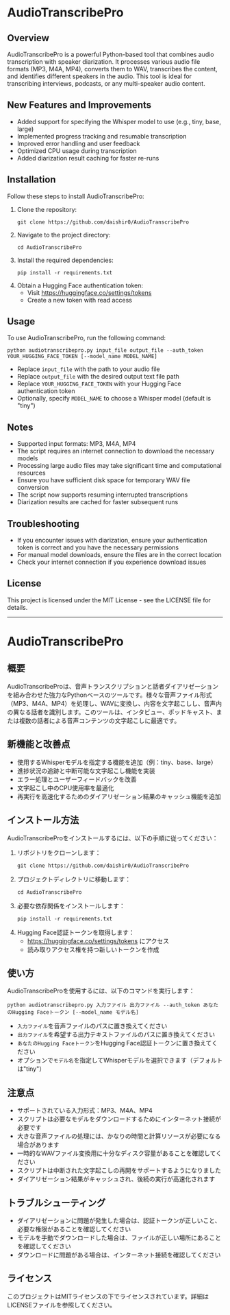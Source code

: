 # AudioTranscribePro

## Overview
AudioTranscribePro is a powerful Python-based tool that combines audio transcription with speaker diarization. It processes various audio file formats (MP3, M4A, MP4), converts them to WAV, transcribes the content, and identifies different speakers in the audio. This tool is ideal for transcribing interviews, podcasts, or any multi-speaker audio content.

## New Features and Improvements
- Added support for specifying the Whisper model to use (e.g., tiny, base, large)
- Implemented progress tracking and resumable transcription
- Improved error handling and user feedback
- Optimized CPU usage during transcription
- Added diarization result caching for faster re-runs

## Installation
Follow these steps to install AudioTranscribePro:

1. Clone the repository:
   ```
   git clone https://github.com/daishir0/AudioTranscribePro
   ```
2. Navigate to the project directory:
   ```
   cd AudioTranscribePro
   ```
3. Install the required dependencies:
   ```
   pip install -r requirements.txt
   ```
4. Obtain a Hugging Face authentication token:
   - Visit https://huggingface.co/settings/tokens
   - Create a new token with read access

## Usage
To use AudioTranscribePro, run the following command:

```
python audiotranscribepro.py input_file output_file --auth_token YOUR_HUGGING_FACE_TOKEN [--model_name MODEL_NAME]
```

- Replace `input_file` with the path to your audio file
- Replace `output_file` with the desired output text file path
- Replace `YOUR_HUGGING_FACE_TOKEN` with your Hugging Face authentication token
- Optionally, specify `MODEL_NAME` to choose a Whisper model (default is "tiny")

## Notes
- Supported input formats: MP3, M4A, MP4
- The script requires an internet connection to download the necessary models
- Processing large audio files may take significant time and computational resources
- Ensure you have sufficient disk space for temporary WAV file conversion
- The script now supports resuming interrupted transcriptions
- Diarization results are cached for faster subsequent runs

## Troubleshooting
- If you encounter issues with diarization, ensure your authentication token is correct and you have the necessary permissions
- For manual model downloads, ensure the files are in the correct location
- Check your internet connection if you experience download issues

## License
This project is licensed under the MIT License - see the LICENSE file for details.

---

# AudioTranscribePro

## 概要
AudioTranscribeProは、音声トランスクリプションと話者ダイアリゼーションを組み合わせた強力なPythonベースのツールです。様々な音声ファイル形式（MP3、M4A、MP4）を処理し、WAVに変換し、内容を文字起こしし、音声内の異なる話者を識別します。このツールは、インタビュー、ポッドキャスト、または複数の話者による音声コンテンツの文字起こしに最適です。

## 新機能と改善点
- 使用するWhisperモデルを指定する機能を追加（例：tiny、base、large）
- 進捗状況の追跡と中断可能な文字起こし機能を実装
- エラー処理とユーザーフィードバックを改善
- 文字起こし中のCPU使用率を最適化
- 再実行を高速化するためのダイアリゼーション結果のキャッシュ機能を追加

## インストール方法
AudioTranscribeProをインストールするには、以下の手順に従ってください：

1. リポジトリをクローンします：
   ```
   git clone https://github.com/daishir0/AudioTranscribePro
   ```
2. プロジェクトディレクトリに移動します：
   ```
   cd AudioTranscribePro
   ```
3. 必要な依存関係をインストールします：
   ```
   pip install -r requirements.txt
   ```
4. Hugging Face認証トークンを取得します：
   - https://huggingface.co/settings/tokens にアクセス
   - 読み取りアクセス権を持つ新しいトークンを作成

## 使い方
AudioTranscribeProを使用するには、以下のコマンドを実行します：

```
python audiotranscribepro.py 入力ファイル 出力ファイル --auth_token あなたのHugging Faceトークン [--model_name モデル名]
```

- `入力ファイル`を音声ファイルのパスに置き換えてください
- `出力ファイル`を希望する出力テキストファイルのパスに置き換えてください
- `あなたのHugging Faceトークン`をHugging Face認証トークンに置き換えてください
- オプションで`モデル名`を指定してWhisperモデルを選択できます（デフォルトは"tiny"）

## 注意点
- サポートされている入力形式：MP3、M4A、MP4
- スクリプトは必要なモデルをダウンロードするためにインターネット接続が必要です
- 大きな音声ファイルの処理には、かなりの時間と計算リソースが必要になる場合があります
- 一時的なWAVファイル変換用に十分なディスク容量があることを確認してください
- スクリプトは中断された文字起こしの再開をサポートするようになりました
- ダイアリゼーション結果がキャッシュされ、後続の実行が高速化されます

## トラブルシューティング
- ダイアリゼーションに問題が発生した場合は、認証トークンが正しいこと、必要な権限があることを確認してください
- モデルを手動でダウンロードした場合は、ファイルが正しい場所にあることを確認してください
- ダウンロードに問題がある場合は、インターネット接続を確認してください

## ライセンス
このプロジェクトはMITライセンスの下でライセンスされています。詳細はLICENSEファイルを参照してください。
